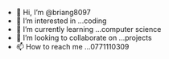 - 👋 Hi, I’m @briang8097
- 👀 I’m interested in ...coding 
- 🌱 I’m currently learning ...computer science
- 💞️ I’m looking to collaborate on ...projects
- 📫 How to reach me ...0771110309

<!---
briang8097/briang8097 is a ✨ special ✨ repository because its `README.md` (this file) appears on your GitHub profile.
You can click the Preview link to take a look at your changes.
--->
